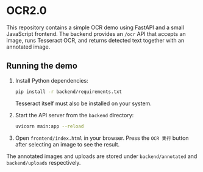 # OCR2.0

This repository contains a simple OCR demo using FastAPI and a small
JavaScript frontend. The backend provides an `/ocr` API that accepts an
image, runs Tesseract OCR, and returns detected text together with an
annotated image.

## Running the demo

1. Install Python dependencies:

   ```bash
   pip install -r backend/requirements.txt
   ```

   Tesseract itself must also be installed on your system.

2. Start the API server from the `backend` directory:

   ```bash
   uvicorn main:app --reload
   ```

3. Open `frontend/index.html` in your browser. Press the `OCR 実行` button
   after selecting an image to see the result.

The annotated images and uploads are stored under `backend/annotated` and
`backend/uploads` respectively.
